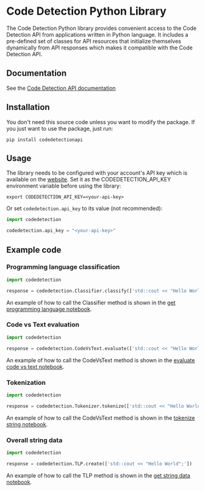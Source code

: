 # Code Detection Python Library
The Code Detection Python library provides convenient access to the Code Detection API from applications written in Python language. It includes a pre-defined set of classes for API resources that initialize themselves dynamically from API responses which makes it compatible with the Code Detection API.

## Documentation
See the [Code Detection API documentation](https://platform.runtime.dev/)

## Installation
You don't need this source code unless you want to modify the package. If you just want to use the package, just run:
```shell
pip install codedetectionapi
```

## Usage
The library needs to be configured with your account's API key which is available on the [website](https://console.runtime.dev/#/portal). Set it as the CODEDETECTION_API_KEY environment variable before using the library:
```shell
export CODEDETECTION_API_KEY=<your-api-key>
```
Or set ```codedetection.api_key``` to its value (not recommended):
```python
import codedetection

codedetection.api_key = "<your-api-key>"
```

## Example code
### Programming language classification
```python
import codedetection

response = codedetection.Classifier.classify(['std::cout << "Hello World";'])[0]["language"] # cpp
```
An example of how to call the Classifier method is shown in the [get programming language notebook](https://github.com/open-runtime/Code-Detection-API/blob/main/examples/classifier.ipynb).

### Code vs Text evaluation
```python
import codedetection

response = codedetection.CodeVsText.evaluate(['std::cout << "Hello World";'])[0]["naturalLanguage"] # False
```
An example of how to call the CodeVsText method is shown in the [evaluate code vs text notebook](https://github.com/open-runtime/Code-Detection-API/blob/main/examples/codevstext.ipynb).

### Tokenization
```python
import codedetection

response = codedetection.Tokenizer.tokenize(['std::cout << "Hello World";'])[0]["tokens"] # [799.0, 173.0, 4003.0, ...]
```
An example of how to call the CodeVsText method is shown in the [tokenize string notebook](https://github.com/open-runtime/Code-Detection-API/blob/main/examples/tokenizer.ipynb).

### Overall string data
```python
import codedetection

response = codedetection.TLP.create(['std::cout << "Hello World";'])
```
An example of how to call the TLP method is shown in the [get string data notebook](https://github.com/open-runtime/Code-Detection-API/blob/main/examples/tlp.ipynb).
